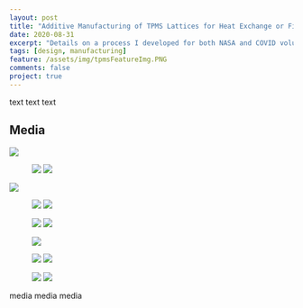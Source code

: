 ```yaml
---
layout: post
title: "Additive Manufacturing of TPMS Lattices for Heat Exchange or Filtration"
date: 2020-08-31
excerpt: "Details on a process I developed for both NASA and COVID volunteering"
tags: [design, manufacturing]
feature: /assets/img/tpmsFeatureImg.PNG
comments: false
project: true
---
```


text
text
text

## Media
<a href="/assets/img/tpms/eqns.png"><img src="/assets/img/tpms/eqns.png"></a>
<figure class="half">
    <a href="/assets/img/tpms/hx.png"><img src="/assets/img/tpms/hx.png"></a>
    <a href="/assets/img/tpms/anim.gif"><img src="/assets/img/tpms/anim.gif"></a>
</figure>
<a href="/assets/img/tpms/vfield.png"><img src="/assets/img/tpms/vfield.png"></a>
<figure class="half">
    <a href="/assets/img/tpms/d001.png"><img src="/assets/img/tpms/d001.png"></a>
    <a href="/assets/img/tpms/g110.png"><img src="/assets/img/tpms/g110.png"></a>
</figure>
<figure class="half">
    <a href="/assets/img/tpms/d111.png"><img src="/assets/img/tpms/d111.png"></a>
    <a href="/assets/img/tpms/s111.png"><img src="/assets/img/tpms/s111.png"></a>
</figure>
<figure class="half">
    <a href="/assets/img/tpms/alt.png"><img src="/assets/img/tpms/alt.png"></a>
</figure>

<figure class="half">
    <a href="/assets/img/tpms/d001filter.png"><img src="/assets/img/tpms/d001filter.png"></a>
    <a href="/assets/img/tpms/g110filter.png"><img src="/assets/img/tpms/g110filter.png"></a>
</figure>
<figure class="half">
    <a href="/assets/img/tpms/d111filter.png"><img src="/assets/img/tpms/d111filter.png"></a>
    <a href="/assets/img/tpms/s111filter.png"><img src="/assets/img/tpms/s111filter.png"></a>
</figure>


media
media 
media
